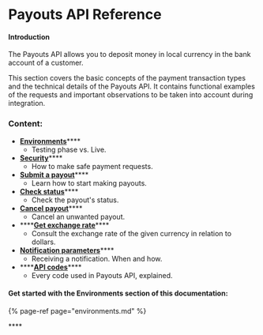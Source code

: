 # Payouts API Reference

#### Introduction

The Payouts API allows you to deposit money in local currency in the bank account of a customer.

This section covers the basic concepts of the payment transaction types and the technical details of the Payouts API. It contains functional examples of the requests and important observations to be taken into account during integration.

### Content:

* [**Environments**](environments.md)\*\*\*\*
  * Testing phase vs. Live.
* [**Security**](security.md)\*\*\*\*
  * How to make safe payment requests.
* [**Submit a payout**](payouts/)\*\*\*\*
  * Learn how to start making payouts.
* [**Check status**](check-status.md)\*\*\*\*
  * Check the payout's status.
* [**Cancel payout**](cancel-payout.md)\*\*\*\*
  * Cancel an unwanted payout.
* \*\*\*\*[**Get exchange rate**](get-exchange-rate.md)\*\*\*\*
  * Consult the exchange rate of the given currency in relation to dollars.
* [**Notification parameters**](notification-parameters.md)\*\*\*\*
  * Receiving a notification. When and how.
* \*\*\*\*[**API codes**](error-codes-reference.md)\*\*\*\*
  * Every code used in Payouts API, explained.



#### Get started with the Environments section of this documentation:

{% page-ref page="environments.md" %}





\*\*\*\*



